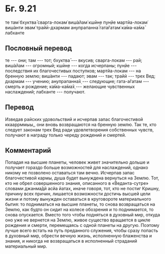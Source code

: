 # Бг. 9.21
те там̇ бхуктва̄ сварга-локам̇ виш́а̄лам̇
кшӣн̣е пун̣йе мартйа-локам̇ виш́анти
эвам̇ трайӣ-дхармам анупрапанна̄
гата̄гатам̇ ка̄ма-ка̄ма̄ лабханте
## Пословный перевод

те --- они; там --- тот; бхуктва̄ --- вкусив; сварга-локам --- рай;
виш́а̄лам --- огромный; кшӣн̣е --- когда исчерпаны; пун̣йе --- последствия
их благочестивых поступков; мартйа-локам --- на бренную землю; виш́анти
--- падают; эвам --- так; трайӣ --- трех Вед; дхармам --- учению;
анупрапанна̄х̣ --- следующие; гата-а̄гатам --- смерть и рождение;
ка̄ма-ка̄ма̄х̣ --- желающие чувственных наслаждений; лабханте --- получают.

## Перевод

Изведав райских удовольствий и исчерпав запас благочестивой ккааррммыы,,
они вновь возвращаются на бренную землю. Так те, кто следует законам
трех Вед ради удовлетворения собственных чувств, получают в награду
только череду рождений и смертей.

## Комментарий

Попадая на высшие планеты, человек живет значительно дольше и получает
гораздо больше возможностей для наслаждений, однако никому не позволено
оставаться там вечно. Исчерпав запас благочестивой кармы, душа будет
вынуждена вернуться на Землю. Тот, кто не обрел совершенного знания,
описанного в «Веданта-сутре» словами джанма̄дй асйа йатах̣, иначе говоря,
тот, кто не постиг Кришну, причину всех причин, лишается возможности
достичь высшей цели жизни и потому вынужден оставаться в круговороте
материального бытия: то подниматься на высшие планеты, то снова
возвращаться на Землю, как будто он сидит на колесе обозрения и то
поднимается, то снова опускается. Вместо того чтобы подняться в духовный
мир, откуда оно уже не вернется на Землю, живое существо вращается в
цикле рождения и смерти, перемещаясь с одной планеты на другую. Поэтому
лучше всего встать на путь преданного служения, чтобы сразу попасть в
духовный мир, обрести вечную жизнь, исполненную блаженства и знания, и
никогда не возвращаться в исполненный страданий материальный мир.
